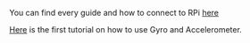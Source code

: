 You can find every guide and how to connect to RPi [here](http://ozzmaker.com/product/berryimu-accelerometer-gyroscope-magnetometer-barometricaltitude-sensor/)

[Here](http://ozzmaker.com/berryimu/) is the first tutorial on how to use Gyro and Accelerometer.
